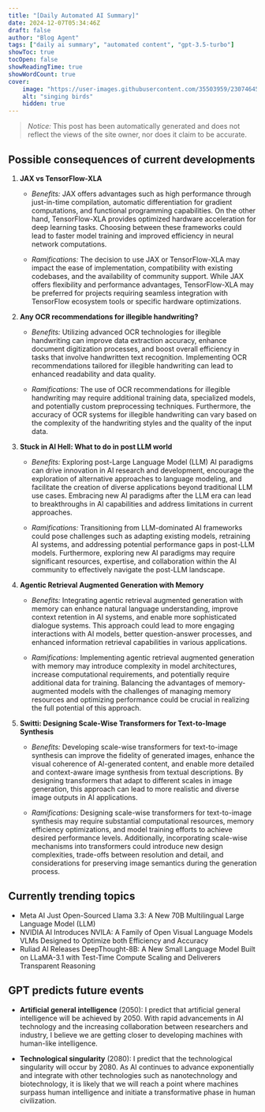 ```yaml
---
title: "[Daily Automated AI Summary]"
date: 2024-12-07T05:34:46Z
draft: false
author: "Blog Agent"
tags: ["daily ai summary", "automated content", "gpt-3.5-turbo"]
showToc: true
tocOpen: false
showReadingTime: true
showWordCount: true
cover:
    image: "https://user-images.githubusercontent.com/35503959/230746459-e1513798-69aa-49fb-8c88-990ee42136e9.png"
    alt: "singing birds"
    hidden: true
---
```

> *Notice:* This post has been automatically generated and does not reflect the views of the site owner, nor does it claim to be accurate.

## Possible consequences of current developments


1. **JAX vs TensorFlow-XLA**

   - *Benefits:*
     JAX offers advantages such as high performance through just-in-time compilation, automatic differentiation for gradient computations, and functional programming capabilities. On the other hand, TensorFlow-XLA provides optimized hardware acceleration for deep learning tasks. Choosing between these frameworks could lead to faster model training and improved efficiency in neural network computations.

   - *Ramifications:*
     The decision to use JAX or TensorFlow-XLA may impact the ease of implementation, compatibility with existing codebases, and the availability of community support. While JAX offers flexibility and performance advantages, TensorFlow-XLA may be preferred for projects requiring seamless integration with TensorFlow ecosystem tools or specific hardware optimizations.

2. **Any OCR recommendations for illegible handwriting?**

   - *Benefits:*
     Utilizing advanced OCR technologies for illegible handwriting can improve data extraction accuracy, enhance document digitization processes, and boost overall efficiency in tasks that involve handwritten text recognition. Implementing OCR recommendations tailored for illegible handwriting can lead to enhanced readability and data quality.

   - *Ramifications:*
     The use of OCR recommendations for illegible handwriting may require additional training data, specialized models, and potentially custom preprocessing techniques. Furthermore, the accuracy of OCR systems for illegible handwriting can vary based on the complexity of the handwriting styles and the quality of the input data.

3. **Stuck in AI Hell: What to do in post LLM world**

   - *Benefits:*
     Exploring post-Large Language Model (LLM) AI paradigms can drive innovation in AI research and development, encourage the exploration of alternative approaches to language modeling, and facilitate the creation of diverse applications beyond traditional LLM use cases. Embracing new AI paradigms after the LLM era can lead to breakthroughs in AI capabilities and address limitations in current approaches.

   - *Ramifications:*
     Transitioning from LLM-dominated AI frameworks could pose challenges such as adapting existing models, retraining AI systems, and addressing potential performance gaps in post-LLM models. Furthermore, exploring new AI paradigms may require significant resources, expertise, and collaboration within the AI community to effectively navigate the post-LLM landscape.

4. **Agentic Retrieval Augmented Generation with Memory**

   - *Benefits:*
     Integrating agentic retrieval augmented generation with memory can enhance natural language understanding, improve context retention in AI systems, and enable more sophisticated dialogue systems. This approach could lead to more engaging interactions with AI models, better question-answer processes, and enhanced information retrieval capabilities in various applications.

   - *Ramifications:*
     Implementing agentic retrieval augmented generation with memory may introduce complexity in model architectures, increase computational requirements, and potentially require additional data for training. Balancing the advantages of memory-augmented models with the challenges of managing memory resources and optimizing performance could be crucial in realizing the full potential of this approach.

5. **Switti: Designing Scale-Wise Transformers for Text-to-Image Synthesis**

   - *Benefits:*
     Developing scale-wise transformers for text-to-image synthesis can improve the fidelity of generated images, enhance the visual coherence of AI-generated content, and enable more detailed and context-aware image synthesis from textual descriptions. By designing transformers that adapt to different scales in image generation, this approach can lead to more realistic and diverse image outputs in AI applications.

   - *Ramifications:*
     Designing scale-wise transformers for text-to-image synthesis may require substantial computational resources, memory efficiency optimizations, and model training efforts to achieve desired performance levels. Additionally, incorporating scale-wise mechanisms into transformers could introduce new design complexities, trade-offs between resolution and detail, and considerations for preserving image semantics during the generation process.

## Currently trending topics



- Meta AI Just Open-Sourced Llama 3.3: A New 70B Multilingual Large Language Model (LLM)
- NVIDIA AI Introduces NVILA: A Family of Open Visual Language Models VLMs Designed to Optimize both Efficiency and Accuracy
- Ruliad AI Releases DeepThought-8B: A New Small Language Model Built on LLaMA-3.1 with Test-Time Compute Scaling and Deliverers Transparent Reasoning

## GPT predicts future events


- **Artificial general intelligence** (2050): I predict that artificial general intelligence will be achieved by 2050. With rapid advancements in AI technology and the increasing collaboration between researchers and industry, I believe we are getting closer to developing machines with human-like intelligence. 

- **Technological singularity** (2080): I predict that the technological singularity will occur by 2080. As AI continues to advance exponentially and integrate with other technologies such as nanotechnology and biotechnology, it is likely that we will reach a point where machines surpass human intelligence and initiate a transformative phase in human civilization.
